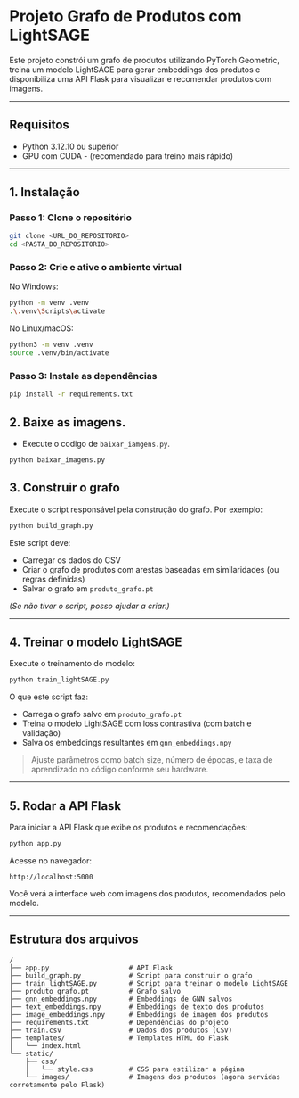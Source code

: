 
# Projeto Grafo de Produtos com LightSAGE

Este projeto constrói um grafo de produtos utilizando PyTorch Geometric, treina um modelo LightSAGE para gerar embeddings dos produtos e disponibiliza uma API Flask para visualizar e recomendar produtos com imagens.

---

## Requisitos

- Python 3.12.10 ou superior
- GPU com CUDA - (recomendado para treino mais rápido)

---

## 1. Instalação

### Passo 1: Clone o repositório

```bash
git clone <URL_DO_REPOSITORIO>
cd <PASTA_DO_REPOSITORIO>
```

### Passo 2: Crie e ative o ambiente virtual

No Windows:

```bash
python -m venv .venv
.\.venv\Scripts\activate
```

No Linux/macOS:

```bash
python3 -m venv .venv
source .venv/bin/activate
```

### Passo 3: Instale as dependências

```bash
pip install -r requirements.txt
```

## 2. Baixe as imagens.

- Execute o codigo de `baixar_iamgens.py`.

```bash
python baixar_imagens.py
```

## 3. Construir o grafo

Execute o script responsável pela construção do grafo. Por exemplo:

```bash
python build_graph.py
```

Este script deve:

- Carregar os dados do CSV
- Criar o grafo de produtos com arestas baseadas em similaridades (ou regras definidas)
- Salvar o grafo em `produto_grafo.pt`

*(Se não tiver o script, posso ajudar a criar.)*

---

## 4. Treinar o modelo LightSAGE

Execute o treinamento do modelo:

```bash
python train_lightSAGE.py
```

O que este script faz:

- Carrega o grafo salvo em `produto_grafo.pt`
- Treina o modelo LightSAGE com loss contrastiva (com batch e validação)
- Salva os embeddings resultantes em `gnn_embeddings.npy`

> Ajuste parâmetros como batch size, número de épocas, e taxa de aprendizado no código conforme seu hardware.

---

## 5. Rodar a API Flask

Para iniciar a API Flask que exibe os produtos e recomendações:

```bash
python app.py
```

Acesse no navegador:

```
http://localhost:5000
```

Você verá a interface web com imagens dos produtos, recomendados pelo modelo.

---

## Estrutura dos arquivos
```
/
├── app.py                    # API Flask
├── build_graph.py            # Script para construir o grafo
├── train_lightSAGE.py        # Script para treinar o modelo LightSAGE
├── produto_grafo.pt          # Grafo salvo
├── gnn_embeddings.npy        # Embeddings de GNN salvos
├── text_embeddings.npy       # Embeddings de texto dos produtos
├── image_embeddings.npy      # Embeddings de imagem dos produtos
├── requirements.txt          # Dependências do projeto
├── train.csv                 # Dados dos produtos (CSV)
├── templates/                # Templates HTML do Flask
│   └── index.html
└── static/
    ├── css/
    │   └── style.css         # CSS para estilizar a página
    └── images/               # Imagens dos produtos (agora servidas corretamente pelo Flask)
```
